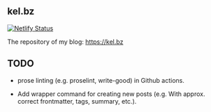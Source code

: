 ## kel.bz

[![Netlify Status](https://api.netlify.com/api/v1/badges/86971947-aa68-4a82-be95-2e8a19c1d738/deploy-status)](https://app.netlify.com/sites/kelbz/deploys)

The repository of my blog: https://kel.bz

## TODO

* prose linting (e.g. proselint, write-good) in Github actions.

* Add wrapper command for creating new posts (e.g. With approx. correct frontmatter, tags, summary, etc.).

